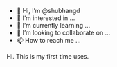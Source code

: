 - 👋 Hi, I’m @shubhangd
- 👀 I’m interested in ...
- 🌱 I’m currently learning ...
- 💞️ I’m looking to collaborate on ...
- 📫 How to reach me ...

<!---
shubhangd/shubhangd is a ✨ special ✨ repository because its `README.md` (this file) appears on your GitHub profile.
You can click the Preview link to take a look at your changes.
--->

Hi. This is my first time uses. 

